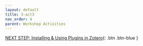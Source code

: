 ```yaml
---
layout: default
title: 3-act3
nav_order: 4
parent: Workshop Activities
---
```


[NEXT STEP: Installing & Using Plugins in Zotero](act-4.html){: .btn .btn-blue }

